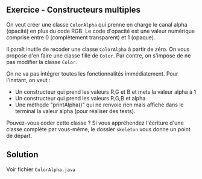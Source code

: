
Exercice - Constructeurs multiples
--------------------------------------------------------------------------------

On veut créer une classe `ColorAlpha` qui prenne en charge le canal alpha (opacité) en plus du code RGB. Le code d'opacité est une valeur numérique comprise entre 0 (complètement transparent) et 1 (opaque).

Il paraît inutile de recoder une classe `ColorAlpha` à partir de zéro. On vous propose d'en faire une classe fille de `Color`. Par contre, on s'impose de ne pas modifier la classe `Color`.

On ne va pas intégrer toutes les fonctionnalités immédiatement. Pour l'instant, on veut :
  - Un constructeur qui prend les valeurs R,G et B et mets la valeur alpha à 1
  - Un constructeur qui prend les valeurs R,G,B et alpha
  - Une méthode "printAlpha()" qui ne renvoie rien mais affiche dans le terminal la valeur alpha (pour réaliser des tests).

Pouvez-vous coder cette classe ? Si vous appréhendez l'écriture d'une classe complète par vous-même, le dossier `skeleton` vous donne un point de départ.

Solution
--------------------------------------------------------------------------------

Voir fichier `ColorAlpha.java`